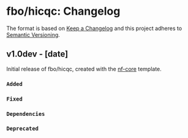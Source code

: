 # fbo/hicqc: Changelog

The format is based on [Keep a Changelog](https://keepachangelog.com/en/1.0.0/)
and this project adheres to [Semantic Versioning](https://semver.org/spec/v2.0.0.html).

## v1.0dev - [date]

Initial release of fbo/hicqc, created with the [nf-core](https://nf-co.re/) template.

### `Added`

### `Fixed`

### `Dependencies`

### `Deprecated`
